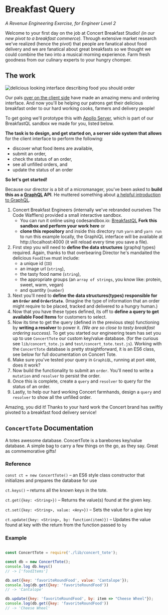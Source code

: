 # Breakfast Query
_A Revenue Engineering Exercise, for Engineer Level 2_

Welcome to your first day on the job at Concert Breakfast Studio! _(in our new pivot to a breakfast commerce)._ Through extensive market research we've realized (hence the pivot) that people are fanatical about food delivery and we are fanatical about great breakfasts so we thought we could combine the two into a musical morning experience. Farm fresh goodness from our culinary experts to your hungry chomper.

## The work

![delicious looking interface describing food you should order](https://user-images.githubusercontent.com/848147/65905961-31605e00-e387-11e9-8404-57bd7654021d.png)

Our pals [over on the client side](https://github.com/voxmedia/revenue-hiring/tree/master/2-client-side-javascript-components/README.md) have made an amazing menu and ordering interface. And now you'll be helping our patrons get their delicious breakfast order to our hard working cooks, farmers and delivery people!

To get going we'll prototype this with [Apollo Server](https://www.apollographql.com/docs/apollo-server/getting-started/), which is part of our BreakfastQL sandbox we made for you, listed below.

**The task is to design, and get started on, a server side system that allows** for the client interface to perform the following:
- discover what food items are available,
- submit an order,
- check the status of an order,
- see all unfilled orders, and
- update the status of an order

**So let's get started!**

Because our director is a bit of a micromanager, you've been asked to **build this as a [GraphQL](https://graphql.org) API**. He muttered something about [a helpful introduction to GraphQL](https://graphql.org/learn/).

1. Concert Breakfast Engineers (internally we've rebranded ourselves The Code Wafflers) provided a small interactive sandbox.
   * You can run it online using codesandbox.io: [BreakfastQL](https://codesandbox.io/s/vox-media-revenue-exercise-breakfastql-0h000) **Fork this sandbox and perform your work here** or
   * **clone this repository** and inside this directory run `yarn` and `yarn run` to run this example locally, the GraphiQL interface will be available at http://localhost:4000 (it will reload every time you save a file).
1. First step you will need to **define the data structures** (graphql types) required. Again, thanks to that overbearing Director he's mandaited the delicious `FoodItem` must include:
    - a unique id (`ID`)
    - an image url (`string`),
    - the tasty food name (`string`),
    - the appropriate groups (an `array of strings`, you know like: protein, sweet, warm, vegan)
    - and quantity (`number`)
1. Next you'll need to **define the data structures(types) responsible for an `Order` and `OrderState`**. (Imagine the type of information that an order might require to be placed, tracked and delivered to a hungry human.)
1. Now that you have these types defined, its off to **define a query to get available Food Items** for customers to select.
1. Now its time to get the query (defined in the previous step) functioning by **writing a resolver** to power it. _(We are so close to tasty breakfast ordering success)_. To get you started our engineering team has set you up to use `ConcertTote` our custom key/value database. (for the curious see `lib/concert_tote.js` and `test/concert_tote.test.js`). Working with the `ConcertTote` database is pretty straightforward, it is an ES6 class, see below for full documentation on Concert Tote.
1. Make sure you've tested your query in `GraphiQL`, running at port `4000`, does it work?
1. Now build the functionality to submit an `order`. You'll need to write a `mutation` and `resolver` to persist the order.
1. Once this is complete, create a `query` and `resolver` to query for the status of an order.
1. Lastly, to help our hard working Concert farmhands, design a `query` and `resolver` to show all the unfilled order.

Amazing, you did it! Thanks to your hard work the Concert brand has swiftly pivoted to a breakfast food delivery service!


## `ConcertTote` Documentation
A totes awesome database. ConcertTote is a barebones key/value database. A simple bag to carry a few things on the go, as they say. Great as commemorative gifts!

### Reference

`const ct = new ConcertTote()` – an ES6 style class constructor that initializes and prepares the database for use

`ct.keys()` – returns all the known keys in the tote.

`ct.get({key: <String>})` – Returns the value(s) found at the given key.

`ct.set({key: <String>, value: <Any>})` – Sets the value for a give key

`ct.update({key: <String>, by: function(item)})` – Updates the value found at key with the return from the function passed to `by`

### Example

```javascript

const ConcertTote = require('./lib/concert_tote');

const db = new ConcertTote();
console.log db.keys()
// -> ['foodItems']

db.set({key: 'favoriteRoundFood', value: 'Cantalope'});
console.log(db.get({key: 'favoriteRoundFood'))
// -> 'Cantalope'

db.update({key: 'favoriteRoundFood', by: item => "Cheese Wheel"});
console.log(db.get({key: 'favoriteRoundFood'))
// -> 'Cheese Wheel'
```
